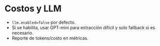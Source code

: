 # Costos y LLM

- `llm.enabled=false` por defecto.
- Si se habilita, usar GPT-mini para extracción difícil y solo fallback si es necesario.
- Reporte de tokens/costo en métricas.
